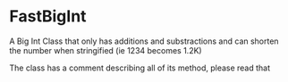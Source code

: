 # FastBigInt
A Big Int Class that only has additions and substractions and can shorten the number when stringified (ie 1234 becomes 1.2K)

The class has a comment describing all of its method, please read that
